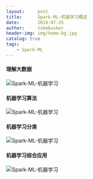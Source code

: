 ```yaml
---
layout:     post
title:      Spark-ML-机器学习概述
date:       2019-07-25
author:     timebusker
header-img: img/home-bg.jpg
catalog: true
tags:
    - Spark-ML
---
```


#### 理解大数据
![Spark-ML-机器学习](img/older/spark-ml/01/1.png)

#### 机器学习算法
![Spark-ML-机器学习](img/older/spark-ml/01/2.png)

#### 机器学习分类
![Spark-ML-机器学习](img/older/spark-ml/01/3.png)

#### 机器学习综合应用
![Spark-ML-机器学习](img/older/spark-ml/01/4.png)